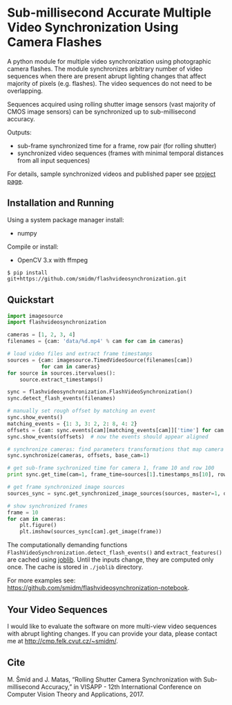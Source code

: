 # Sub-millisecond Accurate Multiple Video Synchronization Using Camera Flashes

A python module for multiple video synchronization using photographic camera flashes. The module synchronizes arbitrary number of video sequences when there are present abrupt lighting changes that affect majority of pixels (e.g. flashes). The video sequences do not need to be overlapping. 

Sequences acquired using rolling shutter image sensors (vast majority of CMOS image sensors) can be synchronized up to sub-millisecond accuracy.

Outputs:

- sub-frame synchronized time for a frame, row pair (for rolling shutter)
- synchronized video sequences (frames with minimal temporal distances from all input sequences)

For details, sample synchronized videos and published paper see [project page](http://cmp.felk.cvut.cz/~smidm/rolling-shutter-camera-synchronization-with-sub-millisecond-accuracy.html).

## Installation and Running

Using a system package manager install:

- numpy

Compile or install:

- OpenCV 3.x with ffmpeg

```
$ pip install git+https://github.com/smidm/flashvideosynchronization.git
```

## Quickstart

```python
import imagesource
import flashvideosynchronization

cameras = [1, 2, 3, 4]
filenames = {cam: 'data/%d.mp4' % cam for cam in cameras}

# load video files and extract frame timestamps
sources = {cam: imagesource.TimedVideoSource(filenames[cam])
           for cam in cameras}
for source in sources.itervalues():
    source.extract_timestamps()

sync = flashvideosynchronization.FlashVideoSynchronization()
sync.detect_flash_events(filenames)

# manually set rough offset by matching an event
sync.show_events()
matching_events = {1: 3, 3: 2, 2: 8, 4: 2}
offsets = {cam: sync.events[cam][matching_events[cam]]['time'] for cam in cameras}
sync.show_events(offsets)  # now the events should appear aligned

# synchronize cameras: find parameters transformations that map camera time to reference camera time
sync.synchronize(cameras, offsets, base_cam=1)

# get sub-frame sychronized time for camera 1, frame 10 and row 100
print sync.get_time(cam=1, frame_time=sources[1].timestamps_ms[10], row=100)

# get frame synchronized image sources
sources_sync = sync.get_synchronized_image_sources(sources, master=1, dropped=False)

# show synchronized frames
frame = 10
for cam in cameras:
    plt.figure()
    plt.imshow(sources_sync[cam].get_image(frame))
```

The computationally demanding functions `FlashVideoSynchronization.detect_flash_events()` and `extract_features()` are cached using [joblib](https://pythonhosted.org/joblib/). Until the inputs change, they are computed only once. The cache is stored in `./joblib` directory.

For more examples see: https://github.com/smidm/flashvideosynchronization-notebook.

## Your Video Sequences

I would like to evaluate the software on more multi-view video sequences with abrupt lighting changes. If you can provide your data, please contact me at http://cmp.felk.cvut.cz/~smidm/.

## Cite

M. Šmíd and J. Matas, “Rolling Shutter Camera Synchronization with Sub-millisecond Accuracy,” in VISAPP - 12th International Conference on Computer Vision Theory and Applications, 2017.

